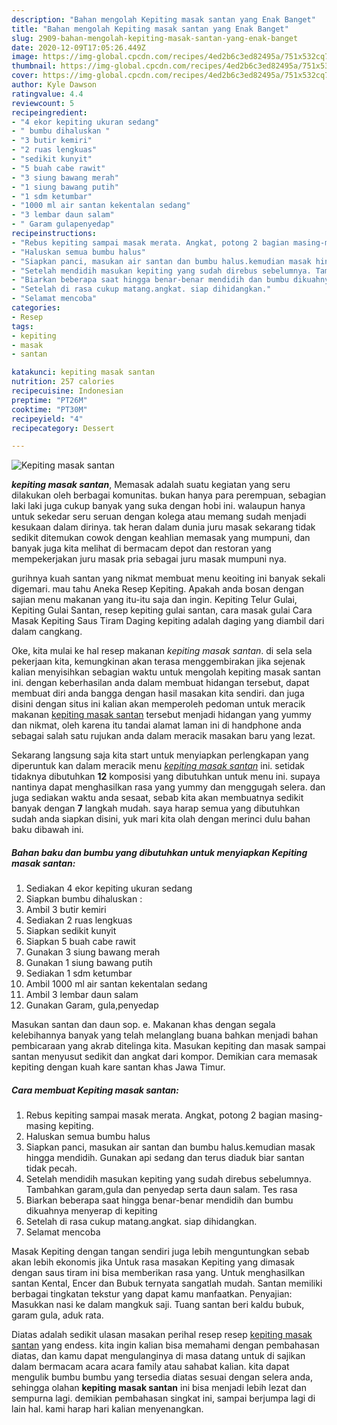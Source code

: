 ```yaml
---
description: "Bahan mengolah Kepiting masak santan yang Enak Banget"
title: "Bahan mengolah Kepiting masak santan yang Enak Banget"
slug: 2909-bahan-mengolah-kepiting-masak-santan-yang-enak-banget
date: 2020-12-09T17:05:26.449Z
image: https://img-global.cpcdn.com/recipes/4ed2b6c3ed82495a/751x532cq70/kepiting-masak-santan-foto-resep-utama.jpg
thumbnail: https://img-global.cpcdn.com/recipes/4ed2b6c3ed82495a/751x532cq70/kepiting-masak-santan-foto-resep-utama.jpg
cover: https://img-global.cpcdn.com/recipes/4ed2b6c3ed82495a/751x532cq70/kepiting-masak-santan-foto-resep-utama.jpg
author: Kyle Dawson
ratingvalue: 4.4
reviewcount: 5
recipeingredient:
- "4 ekor kepiting ukuran sedang"
- " bumbu dihaluskan "
- "3 butir kemiri"
- "2 ruas lengkuas"
- "sedikit kunyit"
- "5 buah cabe rawit"
- "3 siung bawang merah"
- "1 siung bawang putih"
- "1 sdm ketumbar"
- "1000 ml air santan kekentalan sedang"
- "3 lembar daun salam"
- " Garam gulapenyedap"
recipeinstructions:
- "Rebus kepiting sampai masak merata. Angkat, potong 2 bagian masing-masing kepiting."
- "Haluskan semua bumbu halus"
- "Siapkan panci, masukan air santan dan bumbu halus.kemudian masak hingga mendidih. Gunakan api sedang dan terus diaduk biar santan tidak pecah."
- "Setelah mendidih masukan kepiting yang sudah direbus sebelumnya. Tambahkan garam,gula dan penyedap serta daun salam. Tes rasa"
- "Biarkan beberapa saat hingga benar-benar mendidih dan bumbu dikuahnya menyerap di kepiting"
- "Setelah di rasa cukup matang.angkat. siap dihidangkan."
- "Selamat mencoba"
categories:
- Resep
tags:
- kepiting
- masak
- santan

katakunci: kepiting masak santan 
nutrition: 257 calories
recipecuisine: Indonesian
preptime: "PT26M"
cooktime: "PT30M"
recipeyield: "4"
recipecategory: Dessert

---
```



![Kepiting masak santan](https://img-global.cpcdn.com/recipes/4ed2b6c3ed82495a/751x532cq70/kepiting-masak-santan-foto-resep-utama.jpg)

<b><i>kepiting masak santan</i></b>, Memasak adalah suatu kegiatan yang seru dilakukan oleh berbagai komunitas. bukan hanya para perempuan, sebagian laki laki juga cukup banyak yang suka dengan hobi ini. walaupun hanya untuk sekedar seru seruan dengan kolega atau memang sudah menjadi kesukaan dalam dirinya. tak heran dalam dunia juru masak sekarang tidak sedikit ditemukan cowok dengan keahlian memasak yang mumpuni, dan banyak juga kita melihat di bermacam depot dan restoran yang mempekerjakan juru masak pria sebagai juru masak mumpuni nya.

gurihnya kuah santan yang nikmat membuat menu keoiting ini banyak sekali digemari. mau tahu Aneka Resep Kepiting. Apakah anda bosan dengan sajian menu makanan yang itu-itu saja dan ingin. Kepiting Telur Gulai, Kepiting Gulai Santan, resep kepiting gulai santan, cara masak gulai Cara Masak Kepiting Saus Tiram Daging kepiting adalah daging yang diambil dari dalam cangkang.

Oke, kita mulai ke hal resep makanan <i>kepiting masak santan</i>. di sela sela pekerjaan kita, kemungkinan akan terasa menggembirakan jika sejenak kalian menyisihkan sebagian waktu untuk mengolah kepiting masak santan ini. dengan keberhasilan anda dalam membuat hidangan tersebut, dapat membuat diri anda bangga dengan hasil masakan kita sendiri. dan juga disini dengan situs ini kalian akan memperoleh pedoman untuk meracik makanan <u>kepiting masak santan</u> tersebut menjadi hidangan yang yummy dan nikmat, oleh karena itu tandai alamat laman ini di handphone anda sebagai salah satu rujukan anda dalam meracik masakan baru yang lezat.


Sekarang langsung saja kita start untuk menyiapkan perlengkapan yang diperuntuk kan dalam meracik menu <u><i>kepiting masak santan</i></u> ini. setidak tidaknya dibutuhkan <b>12</b> komposisi yang dibutuhkan untuk menu ini. supaya nantinya dapat menghasilkan rasa yang yummy dan menggugah selera. dan juga sediakan waktu anda sesaat, sebab kita akan membuatnya sedikit banyak dengan <b>7</b> langkah mudah. saya harap semua yang dibutuhkan sudah anda siapkan disini, yuk mari kita olah dengan merinci dulu bahan baku dibawah ini.

<!--inarticleads1-->

##### Bahan baku dan bumbu yang dibutuhkan untuk menyiapkan Kepiting masak santan:

1. Sediakan 4 ekor kepiting ukuran sedang
1. Siapkan  bumbu dihaluskan :
1. Ambil 3 butir kemiri
1. Sediakan 2 ruas lengkuas
1. Siapkan sedikit kunyit
1. Siapkan 5 buah cabe rawit
1. Gunakan 3 siung bawang merah
1. Gunakan 1 siung bawang putih
1. Sediakan 1 sdm ketumbar
1. Ambil 1000 ml air santan kekentalan sedang
1. Ambil 3 lembar daun salam
1. Gunakan  Garam, gula,penyedap


Masukan santan dan daun sop. e. Makanan khas dengan segala kelebihannya banyak yang telah melanglang buana bahkan menjadi bahan pembicaraan yang akrab ditelinga kita. Masukan kepiting dan masak sampai santan menyusut sedikit dan angkat dari kompor. Demikian cara memasak kepiting dengan kuah kare santan khas Jawa Timur. 

<!--inarticleads2-->

##### Cara membuat Kepiting masak santan:

1. Rebus kepiting sampai masak merata. Angkat, potong 2 bagian masing-masing kepiting.
1. Haluskan semua bumbu halus
1. Siapkan panci, masukan air santan dan bumbu halus.kemudian masak hingga mendidih. Gunakan api sedang dan terus diaduk biar santan tidak pecah.
1. Setelah mendidih masukan kepiting yang sudah direbus sebelumnya. Tambahkan garam,gula dan penyedap serta daun salam. Tes rasa
1. Biarkan beberapa saat hingga benar-benar mendidih dan bumbu dikuahnya menyerap di kepiting
1. Setelah di rasa cukup matang.angkat. siap dihidangkan.
1. Selamat mencoba


Masak Kepiting dengan tangan sendiri juga lebih menguntungkan sebab akan lebih ekonomis jika Untuk rasa masakan Kepiting yang dimasak dengan saus tiram ini bisa memberikan rasa yang. Untuk menghasilkan santan Kental, Encer dan Bubuk ternyata sangatlah mudah. Santan memiliki berbagai tingkatan tekstur yang dapat kamu manfaatkan. Penyajian: Masukkan nasi ke dalam mangkuk saji. Tuang santan beri kaldu bubuk, garam gula, aduk rata. 

Diatas adalah sedikit ulasan masakan perihal resep resep <u>kepiting masak santan</u> yang endess. kita ingin kalian bisa memahami dengan pembahasan diatas, dan kamu dapat mengulanginya di masa datang untuk di sajikan dalam bermacam acara acara family atau sahabat kalian. kita dapat mengulik bumbu bumbu yang tersedia diatas sesuai dengan selera anda, sehingga olahan <b>kepiting masak santan</b> ini bisa menjadi lebih lezat dan sempurna lagi. demikian pembahasan singkat ini, sampai berjumpa lagi di lain hal. kami harap hari kalian menyenangkan.
